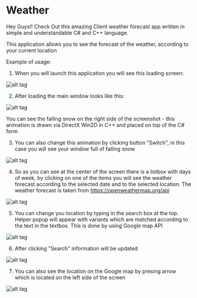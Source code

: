 # Weather
Hey Guys!! 
Check Out this amazing Client weather forecast app written in simple and understandable C# and C++ language.

This application allows you to see the forecast of the weather, according to your current location

Example of usage:

  1. When you will launch this application you will see this loading screen:
  
  ![alt tag](https://github.com/SergiyLichenko/Weather/blob/master/Docs/Loading%20Screen.png)

  2. After loading the main window looks like this:
  
   ![alt tag](https://github.com/SergiyLichenko/Weather/blob/master/Docs/Main%20Window.png)
   
   You can see the falling snow on the right side of the screenshot - this animation is drawn via DirectX Win2D in C++ and placed on top of the C# form
   
  3. You can also change this animation by clicking button "Switch", in this case you will see your window full of falling snow
  
  ![alt tag](https://github.com/SergiyLichenko/Weather/blob/master/Docs/Another%20snow%20view.png)
  
  4. So as you can see at the center of the screen there is a listbox with days of week, by clicking on one of the items you will see the weather forecast according to the selected date and to the selected location. The weather forecast is taken from https://openweathermap.org/api
  
  ![alt tag]( https://github.com/SergiyLichenko/Weather/blob/master/Docs/Monday%205.png)
  
  5. You can change you location by typing in the search box at the top. Helper popup will appear with variants which are matched according to the text in the textbox. This is done by using Google map API
  
  ![alt tag]( https://github.com/SergiyLichenko/Weather/blob/master/Docs/Montan%20View%20Search.png)
  
  6. After clicking "Search" information will be updated 
  
   ![alt tag](https://github.com/SergiyLichenko/Weather/blob/master/Docs/After%20Select.png)
   
  7. You can also see the location on the Google map by presing arrow which is located on the left side of the screen
  
  ![alt tag](https://github.com/SergiyLichenko/Weather/blob/master/Docs/Map.png)
  
 
  
